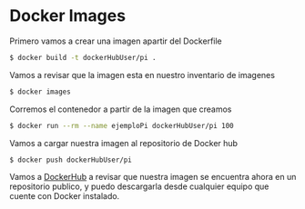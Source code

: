 # Docker Images

Primero vamos a crear una imagen apartir del Dockerfile

```bash
$ docker build -t dockerHubUser/pi .
```
Vamos a revisar que la imagen esta en nuestro inventario de imagenes

```bash
$ docker images
```
Corremos el contenedor a partir de la imagen que creamos
```bash
$ docker run --rm --name ejemploPi dockerHubUser/pi 100
```

Vamos a cargar nuestra imagen al repositorio de Docker hub

```bash
$ docker push dockerHubUser/pi
```

Vamos a [DockerHub](https://hub.docker.com/) a revisar que nuestra imagen se encuentra ahora en un repositorio publico, y puedo descargarla desde cualquier equipo que cuente con Docker instalado.
